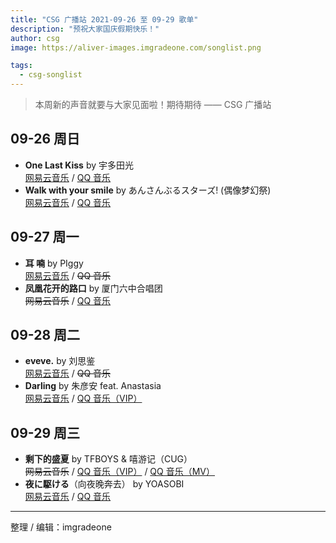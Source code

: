 ```yaml
---
title: "CSG 广播站 2021-09-26 至 09-29 歌单"
description: "预祝大家国庆假期快乐！"
author: csg
image: https://aliver-images.imgradeone.com/songlist.png

tags:
  - csg-songlist
---
```


> 本周新的声音就要与大家见面啦！期待期待 —— CSG 广播站

## 09-26 周日

- **One Last Kiss** by 宇多田光  
  [网易云音乐](https://music.163.com/song?id=1824020871) / [QQ 音乐](https://y.qq.com/n/ryqq/songDetail/003Rxsvb1Vwl5U)
- **Walk with your smile** by あんさんぶるスターズ! (偶像梦幻祭)  
  [网易云音乐](https://music.163.com/song?id=1817471712) / [QQ 音乐](https://y.qq.com/n/ryqq/songDetail/002Ryn2v48JbOu)

<!-- 如需要 VIP 则如实标注 -->
<!-- 一般按网易云音乐 / QQ 音乐的顺序，如果有必要，可以额外添加咪咕音乐、
bilibili、SoundCloud、YouTube 链接
周杰伦的歌则直接 咪咕音乐 / QQ 音乐
没有版权则删除线 -->

## 09-27 周一

- **耳 喃** by PIggy  
  [网易云音乐](https://music.163.com/song?id=1803936748) / ~~QQ 音乐~~
- **凤凰花开的路口** by 厦门六中合唱团  
  ~~网易云音乐~~ / [QQ 音乐](https://y.qq.com/n/ryqq/songDetail/004CTzgO1pnkQy)

## 09-28 周二

- **eveve.** by 刘思鉴  
  [网易云音乐](https://music.163.com/song?id=1411589254) / ~~QQ 音乐~~
- **Darling** by 朱彦安 feat. Anastasia  
  [网易云音乐](https://music.163.com/song?id=1321648605) / [QQ 音乐（VIP）](https://y.qq.com/n/ryqq/songDetail/003Rl1yt3tGr1M)

## 09-29 周三

- **剩下的盛夏** by TFBOYS & 嘻游记（CUG）  
  ~~网易云音乐~~ / [QQ 音乐（VIP）](https://y.qq.com/n/ryqq/songDetail/003JxfgA21kaiK) / [QQ 音乐（MV）](https://y.qq.com/n/ryqq/mv/d0018u3uiv7)
- **夜に駆ける**（向夜晚奔去） by YOASOBI  
  [网易云音乐](https://music.163.com/song?id=1409311773) / [QQ 音乐](https://y.qq.com/n/ryqq/songDetail/003WFMXk4O5ywc)

---

整理 / 编辑：imgradeone
